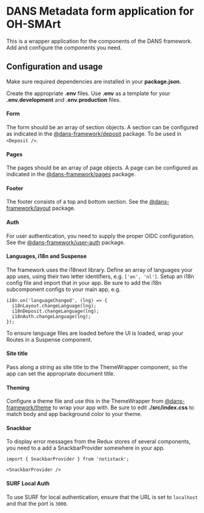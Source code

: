# DANS Metadata form application for OH-SMArt

This is a wrapper application for the components of the DANS framework. Add and configure the components you need.

## Configuration and usage

Make sure required dependencies are installed in your **package.json**.

Create the appropriate **.env** files. Use **.env** as a template for your **.env.development** and **.env.production** files.

#### Form

The form should be an array of section objects. A section can be configured as indicated in the [@dans-framework/deposit](/packages/deposit/README.md) package. To be used in `<Deposit />`.

#### Pages

The pages should be an array of page objects. A page can be configured as indicated in the [@dans-framework/pages](/packages/pages/README.md) package.

#### Footer

The footer consists of a top and bottom section. See the [@dans-framework/layout](/packages/layout/README.md) package.

#### Auth

For user authentication, you need to supply the proper OIDC configuration. See the [@dans-framework/user-auth](/packages/auth/README.md) package.

#### Languages, i18n and Suspense

The framework uses the i18next library. Define an array of languages your app uses, using their two letter identifiers, e.g. `['en', 'nl']`. Setup an i18n config file and import that in your app. Be sure to add the i18n subcomponent configs to your main app, e.g.

    i18n.on('languageChanged', (lng) => {
      i18nLayout.changeLanguage(lng);
      i18nDeposit.changeLanguage(lng);
      i18nAuth.changeLanguage(lng);
    });

To ensure language files are loaded before the UI is loaded, wrap your Routes in a Suspense component.

#### Site title

Pass along a string as site title to the ThemeWrapper component, so the app can set the appropriate document title.

#### Theming

Configure a theme file and use this in the ThemeWrapper from [@dans-framework/theme](/packages/theme/README.md) to wrap your app with. Be sure to edit **./src/index.css** to match body and app background color to your theme.

#### Snackbar

To display error messages from the Redux stores of several components, you need to a add a SnackbarProvider somewhere in your app.

    import { SnackbarProvider } from 'notistack';

    <SnackbarProvider />

#### SURF Local Auth

To use SURF for local authentication, ensure that the URL is set to `localhost` and that the port is `3000`.

